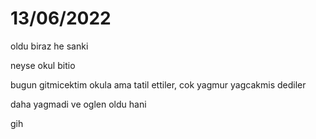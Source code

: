 # 13/06/2022

oldu biraz he sanki

neyse okul bitio 

bugun gitmicektim okula ama tatil ettiler, cok yagmur yagcakmis dediler

daha yagmadi ve oglen oldu hani

gih